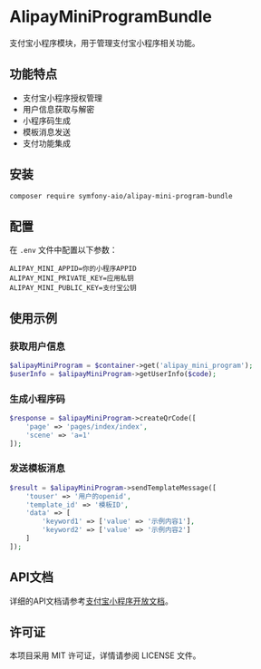 # AlipayMiniProgramBundle

支付宝小程序模块，用于管理支付宝小程序相关功能。

## 功能特点

- 支付宝小程序授权管理
- 用户信息获取与解密
- 小程序码生成
- 模板消息发送
- 支付功能集成

## 安装

```bash
composer require symfony-aio/alipay-mini-program-bundle
```

## 配置

在 `.env` 文件中配置以下参数：

```dotenv
ALIPAY_MINI_APPID=你的小程序APPID
ALIPAY_MINI_PRIVATE_KEY=应用私钥
ALIPAY_MINI_PUBLIC_KEY=支付宝公钥
```

## 使用示例

### 获取用户信息

```php
$alipayMiniProgram = $container->get('alipay_mini_program');
$userInfo = $alipayMiniProgram->getUserInfo($code);
```

### 生成小程序码

```php
$response = $alipayMiniProgram->createQrCode([
    'page' => 'pages/index/index',
    'scene' => 'a=1'
]);
```

### 发送模板消息

```php
$result = $alipayMiniProgram->sendTemplateMessage([
    'touser' => '用户的openid',
    'template_id' => '模板ID',
    'data' => [
        'keyword1' => ['value' => '示例内容1'],
        'keyword2' => ['value' => '示例内容2']
    ]
]);
```

## API文档

详细的API文档请参考[支付宝小程序开放文档](https://opendocs.alipay.com/mini)。

## 许可证

本项目采用 MIT 许可证，详情请参阅 LICENSE 文件。
